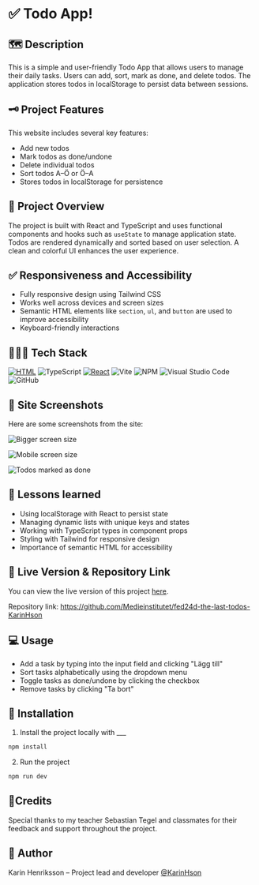 # ✅ Todo App! 

## 🗺️ Description

This is a simple and user-friendly Todo App that allows users to manage their daily tasks. Users can add, sort, mark as done, and delete todos. The application stores todos in localStorage to persist data between sessions.

## 🗝️ Project Features
This website includes several key features:

- Add new todos  
- Mark todos as done/undone  
- Delete individual todos  
- Sort todos A–Ö or Ö–A  
- Stores todos in localStorage for persistence  

## 🔭 Project Overview

The project is built with React and TypeScript and uses functional components and hooks such as `useState` to manage application state. Todos are rendered dynamically and sorted based on user selection. A clean and colorful UI enhances the user experience.

## ✅ Responsiveness and Accessibility

- Fully responsive design using Tailwind CSS  
- Works well across devices and screen sizes  
- Semantic HTML elements like `section`, `ul`, and `button` are used to improve accessibility  
- Keyboard-friendly interactions  

## 👩🏻‍💻 Tech Stack

[![HTML](https://img.shields.io/badge/HTML-%23E34F26.svg?logo=html5&logoColor=white)](#)
![TypeScript](https://img.shields.io/badge/typescript-%23007ACC.svg?style=for-the-badge&logo=typescript&logoColor=white)
[![React](https://img.shields.io/badge/React-20232A?style=for-the-badge&logo=react&logoColor=61DAFB)](#)
![Vite](https://img.shields.io/badge/vite-%23646CFF.svg?style=for-the-badge&logo=vite&logoColor=white)
![NPM](https://img.shields.io/badge/NPM-%23CB3837.svg?style=for-the-badge&logo=npm&logoColor=white)
![Visual Studio Code](https://img.shields.io/badge/Visual%20Studio%20Code-0078d7.svg?style=for-the-badge&logo=visual-studio-code&logoColor=white)
![GitHub](https://img.shields.io/badge/github-%23121011.svg?style=for-the-badge&logo=github&logoColor=white)



## 📸 Site Screenshots

Here are some screenshots from the site:

![Bigger screen size](https://github.com/user-attachments/assets/8e1da750-f920-4588-9c46-a791b7901cdd)

![Mobile screen size](https://github.com/user-attachments/assets/bce7f85d-50a9-47b8-a9ab-7cdfd6e3f218)

![Todos marked as done](https://github.com/user-attachments/assets/62985f08-bb6b-435e-96b2-729441030677)


## 🍎 Lessons learned

- Using localStorage with React to persist state  
- Managing dynamic lists with unique keys and states  
- Working with TypeScript types in component props  
- Styling with Tailwind for responsive design  
- Importance of semantic HTML for accessibility  

## 🔗 Live Version & Repository Link

You can view the live version of this project [here](https://medieinstitutet.github.io/fed24d-the-last-todos-KarinHson/). 

Repository link:
https://github.com/Medieinstitutet/fed24d-the-last-todos-KarinHson


## 💻 Usage

- Add a task by typing into the input field and clicking "Lägg till"  
- Sort tasks alphabetically using the dropdown menu  
- Toggle tasks as done/undone by clicking the checkbox  
- Remove tasks by clicking "Ta bort"  


## 🚀 Installation

1. Install the project locally with ___

```bash
npm install
```

2. Run the project

```bash
npm run dev
```



## 🤝Credits

Special thanks to my teacher Sebastian Tegel and classmates for their feedback and support throughout the project.

## 📝 Author

Karin Henriksson – Project lead and developer
[@KarinHson](https://github.com/KarinHson)


